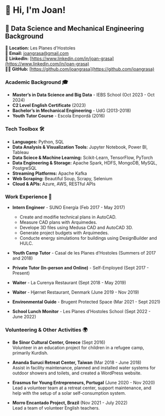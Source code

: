 # 👋 Hi, I'm Joan!
## 🚀 Data Science and Mechanical Engineering Background

📍 **Location:** Les Planes d'Hostoles  
📧 **Email:** [joangrasa@gmail.com](mailto:joangrasa@gmail.com)  
🔗 **LinkedIn:** [https://www.linkedin.com/in/joan-grasa](https://www.linkedin.com/in/joan-grasa)  
👨‍💻 **GitHub:** [https://github.com/joangrasa](https://github.com/joangrasa)

### Academic Background 🎓
- **Master’s in Data Science and Big Data** - IEBS School (Oct 2023 - Oct 2024)
- **C2 Level English Certificate** (2023)
- **Bachelor’s in Mechanical Engineering** - UdG (2013-2018)
- **Youth Tutor Course** - Escola Empordà (2016)

### Tech Toolbox 🛠️
- **Languages:** Python, SQL
- **Data Analysis & Visualization Tools:** Jupyter Notebook, Power BI, Tableau
- **Data Sciece & Machine Learning:** Scikit-Learn, TensorFlow, PyTorch
- **Data Engineering & Storage:** Apache Spark, HDFS, MongoDB, MySQL, PostgreSQL
- **Streaming Platforms:** Apache Kafka
- **Web Scraping:** Beautiful Soup, Scrapy, Selenium
- **Cloud & APIs:** Azure, AWS, RESTful APIs

### Work Experience 💼
- **Intern Engineer** - SUNO Energía (Feb 2017 - May 2017)  
  - Create and modifie technical plans in AutoCAD.
  - Measure CAD plans with Arquimedes.
  - Develope 3D files using Medusa CAD and AutoCAD 3D.
  - Generate project budgets with Arquimedes.
  - Conducte energy simulations for buildings using DesignBuilder and HULC.

- **Youth Camp Tutor** - Casal de les Planes d’Hostoles (Summers of 2017 and 2018)
- **Private Tutor (In-person and Online)** - Self-Employed (Sept 2017 - Present)
- **Waiter** - La Curenya Restaurant (Sept 2018 - May 2019)
- **Waiter** - Hjørnet Restaurant, Denmark (June 2019 - Nov 2019)
- **Environmental Guide** - Brugent Protected Space (Mar 2021 - Sept 2021)
- **School Lunch Monitor** - Les Planes d’Hostoles School (Sept 2022 - June 2022)

### Volunteering & Other Activities 🌍
- **Be Sinor Cultural Center, Greece** (Sept 2016)  
  Volunteer in an education project for children in a refugee camp, primarily Kurdish.

- **Ananda Suruci Retreat Center, Taiwan** (Mar 2018 - June 2018)  
  Assist in facility maintenance, planned and installed water systems for outdoor showers and toilets, and created a WordPress website.

- **Erasmus for Young Entrepreneurs, Portugal** (June 2020 - Nov 2020)  
  Lead a volunteer team at a retreat center, support maintenance, and help with the setup of a solar self-consumption system.

- **Morro Encantado Project, Brazil** (Nov 2021 - July 2022)  
  Lead a team of volunteer English teachers.
